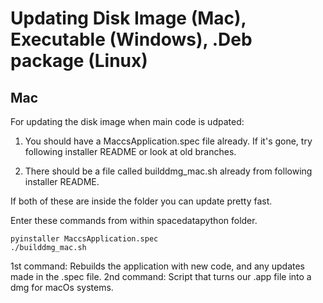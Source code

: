 # Updating Disk Image (Mac), Executable (Windows), .Deb package (Linux) #

## Mac ##

For updating the disk image when main code is udpated:

1. You should have a MaccsApplication.spec file already. If it's gone, try following installer README or look at old branches.

2. There should be a file called builddmg_mac.sh already from following installer README.

If both of these are inside the folder you can update pretty fast.

Enter these commands from within spacedatapython folder.

```
pyinstaller MaccsApplication.spec
./builddmg_mac.sh
```

1st command: Rebuilds the application with new code, and any updates made in the .spec file.
2nd command: Script that turns our .app file into a dmg for macOs systems.
